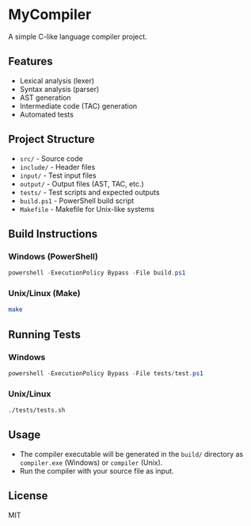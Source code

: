 # MyCompiler

A simple C-like language compiler project.

## Features
- Lexical analysis (lexer)
- Syntax analysis (parser)
- AST generation
- Intermediate code (TAC) generation
- Automated tests

## Project Structure
- `src/` - Source code
- `include/` - Header files
- `input/` - Test input files
- `output/` - Output files (AST, TAC, etc.)
- `tests/` - Test scripts and expected outputs
- `build.ps1` - PowerShell build script
- `Makefile` - Makefile for Unix-like systems

## Build Instructions
### Windows (PowerShell)
```powershell
powershell -ExecutionPolicy Bypass -File build.ps1
```

### Unix/Linux (Make)
```sh
make
```

## Running Tests
### Windows
```powershell
powershell -ExecutionPolicy Bypass -File tests/test.ps1
```

### Unix/Linux
```sh
./tests/tests.sh
```

## Usage
- The compiler executable will be generated in the `build/` directory as `compiler.exe` (Windows) or `compiler` (Unix).
- Run the compiler with your source file as input.

## License
MIT 
